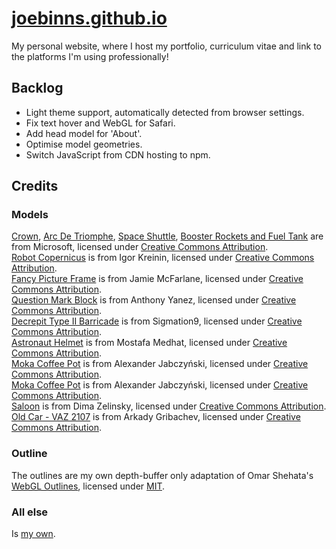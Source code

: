 # [joebinns.github.io](https://joebinns.github.io)

My personal website, where I host my portfolio, curriculum vitae and link to the platforms I'm using professionally!

## Backlog
- Light theme support, automatically detected from browser settings.
- Fix text hover and WebGL for Safari.
- Add head model for 'About'.
- Optimise model geometries.
- Switch JavaScript from CDN hosting to npm.

## Credits
### Models
[Crown](https://skfb.ly/DZBX), [Arc De Triomphe](https://skfb.ly/C7RK), [Space Shuttle](https://skfb.ly/BGxq), [Booster Rockets and Fuel Tank](https://skfb.ly/BGxn) are from Microsoft, licensed under [Creative Commons Attribution](http://creativecommons.org/licenses/by/4.0/).<br>
[Robot Copernicus](https://skfb.ly/6TGoS) is from Igor Kreinin, licensed under [Creative Commons Attribution](http://creativecommons.org/licenses/by/4.0/).<br>
[Fancy Picture Frame](https://skfb.ly/6QZpO) is from Jamie McFarlane, licensed under [Creative Commons Attribution](http://creativecommons.org/licenses/by/4.0/).<br>
[Question Mark Block](https://skfb.ly/6zQJy) is from Anthony Yanez, licensed under [Creative Commons Attribution](http://creativecommons.org/licenses/by/4.0/).<br>
[Decrepit Type II Barricade](https://skfb.ly/6RX9v) is from Sigmation9, licensed under [Creative Commons Attribution](http://creativecommons.org/licenses/by/4.0/).<br>
[Astronaut Helmet](https://skfb.ly/6RBqR) is from Mostafa Medhat, licensed under [Creative Commons Attribution](http://creativecommons.org/licenses/by/4.0/).<br>
[Moka Coffee Pot](https://skfb.ly/oEI9K) is from Alexander Jabczyński, licensed under [Creative Commons Attribution](http://creativecommons.org/licenses/by/4.0/).<br>
[Moka Coffee Pot](https://skfb.ly/oEI9K) is from Alexander Jabczyński, licensed under [Creative Commons Attribution](http://creativecommons.org/licenses/by/4.0/).<br>
[Saloon](https://skfb.ly/onYCx) is from Dima Zelinsky, licensed under [Creative Commons Attribution](http://creativecommons.org/licenses/by/4.0/).<br>
[Old Car - VAZ 2107](https://skfb.ly/6YLnQ) is from Arkady Gribachev, licensed under [Creative Commons Attribution](http://creativecommons.org/licenses/by/4.0/).

### Outline
The outlines are my own depth-buffer only adaptation of Omar Shehata's [WebGL Outlines](https://github.com/OmarShehata/webgl-outlines), licensed under [MIT](https://opensource.org/license/mit/).

### All else
Is [my own](https://joebinns.com/).
